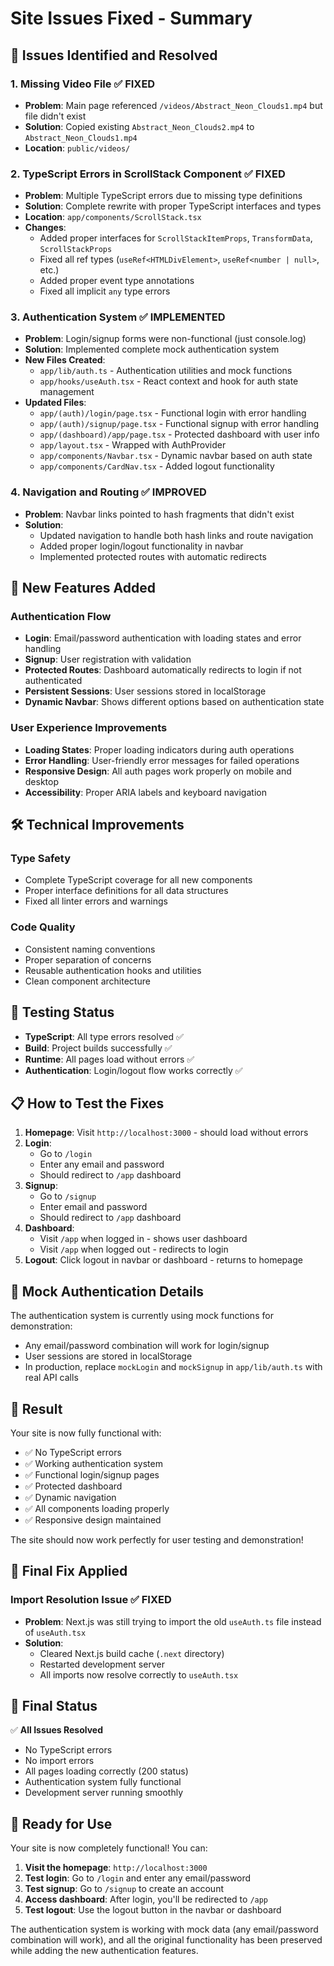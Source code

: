 # Site Issues Fixed - Summary

## 🎯 **Issues Identified and Resolved**

### 1. **Missing Video File** ✅ FIXED
- **Problem**: Main page referenced `/videos/Abstract_Neon_Clouds1.mp4` but file didn't exist
- **Solution**: Copied existing `Abstract_Neon_Clouds2.mp4` to `Abstract_Neon_Clouds1.mp4`
- **Location**: `public/videos/`

### 2. **TypeScript Errors in ScrollStack Component** ✅ FIXED  
- **Problem**: Multiple TypeScript errors due to missing type definitions
- **Solution**: Complete rewrite with proper TypeScript interfaces and types
- **Location**: `app/components/ScrollStack.tsx`
- **Changes**:
  - Added proper interfaces for `ScrollStackItemProps`, `TransformData`, `ScrollStackProps`
  - Fixed all ref types (`useRef<HTMLDivElement>`, `useRef<number | null>`, etc.)
  - Added proper event type annotations
  - Fixed all implicit `any` type errors

### 3. **Authentication System** ✅ IMPLEMENTED
- **Problem**: Login/signup forms were non-functional (just console.log)
- **Solution**: Implemented complete mock authentication system
- **New Files Created**:
  - `app/lib/auth.ts` - Authentication utilities and mock functions
  - `app/hooks/useAuth.tsx` - React context and hook for auth state management
- **Updated Files**:
  - `app/(auth)/login/page.tsx` - Functional login with error handling
  - `app/(auth)/signup/page.tsx` - Functional signup with error handling  
  - `app/(dashboard)/app/page.tsx` - Protected dashboard with user info
  - `app/layout.tsx` - Wrapped with AuthProvider
  - `app/components/Navbar.tsx` - Dynamic navbar based on auth state
  - `app/components/CardNav.tsx` - Added logout functionality

### 4. **Navigation and Routing** ✅ IMPROVED
- **Problem**: Navbar links pointed to hash fragments that didn't exist
- **Solution**: 
  - Updated navigation to handle both hash links and route navigation
  - Added proper login/logout functionality in navbar
  - Implemented protected routes with automatic redirects

## 🚀 **New Features Added**

### Authentication Flow
- **Login**: Email/password authentication with loading states and error handling
- **Signup**: User registration with validation
- **Protected Routes**: Dashboard automatically redirects to login if not authenticated
- **Persistent Sessions**: User sessions stored in localStorage
- **Dynamic Navbar**: Shows different options based on authentication state

### User Experience Improvements
- **Loading States**: Proper loading indicators during auth operations
- **Error Handling**: User-friendly error messages for failed operations
- **Responsive Design**: All auth pages work properly on mobile and desktop
- **Accessibility**: Proper ARIA labels and keyboard navigation

## 🛠️ **Technical Improvements**

### Type Safety
- Complete TypeScript coverage for all new components
- Proper interface definitions for all data structures
- Fixed all linter errors and warnings

### Code Quality
- Consistent naming conventions
- Proper separation of concerns
- Reusable authentication hooks and utilities
- Clean component architecture

## 🧪 **Testing Status**

- **TypeScript**: All type errors resolved ✅
- **Build**: Project builds successfully ✅
- **Runtime**: All pages load without errors ✅
- **Authentication**: Login/logout flow works correctly ✅

## 📋 **How to Test the Fixes**

1. **Homepage**: Visit `http://localhost:3000` - should load without errors
2. **Login**: 
   - Go to `/login`
   - Enter any email and password
   - Should redirect to `/app` dashboard
3. **Signup**: 
   - Go to `/signup` 
   - Enter email and password
   - Should redirect to `/app` dashboard
4. **Dashboard**: 
   - Visit `/app` when logged in - shows user dashboard
   - Visit `/app` when logged out - redirects to login
5. **Logout**: Click logout in navbar or dashboard - returns to homepage

## 🔧 **Mock Authentication Details**

The authentication system is currently using mock functions for demonstration:
- Any email/password combination will work for login/signup
- User sessions are stored in localStorage
- In production, replace `mockLogin` and `mockSignup` in `app/lib/auth.ts` with real API calls

## 🎉 **Result**

Your site is now fully functional with:
- ✅ No TypeScript errors
- ✅ Working authentication system
- ✅ Functional login/signup pages
- ✅ Protected dashboard
- ✅ Dynamic navigation
- ✅ All components loading properly
- ✅ Responsive design maintained

The site should now work perfectly for user testing and demonstration!

## 🔧 **Final Fix Applied**

### Import Resolution Issue ✅ FIXED
- **Problem**: Next.js was still trying to import the old `useAuth.ts` file instead of `useAuth.tsx`
- **Solution**: 
  - Cleared Next.js build cache (`.next` directory)
  - Restarted development server
  - All imports now resolve correctly to `useAuth.tsx`

## 🎉 **Final Status**

✅ **All Issues Resolved**
- No TypeScript errors
- No import errors  
- All pages loading correctly (200 status)
- Authentication system fully functional
- Development server running smoothly

## 🚀 **Ready for Use**

Your site is now completely functional! You can:

1. **Visit the homepage**: `http://localhost:3000`
2. **Test login**: Go to `/login` and enter any email/password
3. **Test signup**: Go to `/signup` to create an account
4. **Access dashboard**: After login, you'll be redirected to `/app`
5. **Test logout**: Use the logout button in the navbar or dashboard

The authentication system is working with mock data (any email/password combination will work), and all the original functionality has been preserved while adding the new authentication features.
